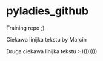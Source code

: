 # pyladies_github
Training repo ;)


Ciekawa linijka tekstu by Marcin


Druga ciekawa linijka tekstu :-))))))))
